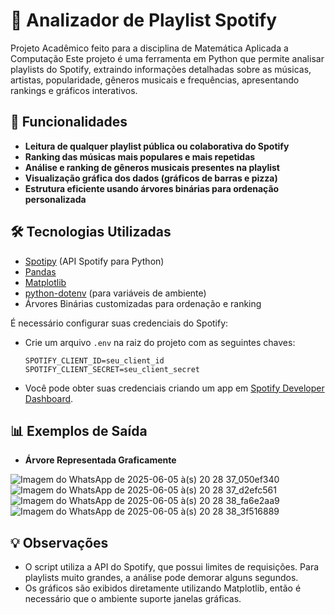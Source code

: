 # 🎵 Analizador de Playlist Spotify

Projeto Acadêmico feito para a disciplina de Matemática Aplicada a Computação
Este projeto é uma ferramenta em Python que permite analisar playlists do Spotify, extraindo informações detalhadas sobre as músicas, artistas, popularidade, gêneros musicais e frequências, apresentando rankings e gráficos interativos.

## 🚀 Funcionalidades

- **Leitura de qualquer playlist pública ou colaborativa do Spotify**
- **Ranking das músicas mais populares e mais repetidas**
- **Análise e ranking de gêneros musicais presentes na playlist**
- **Visualização gráfica dos dados (gráficos de barras e pizza)**
- **Estrutura eficiente usando árvores binárias para ordenação personalizada**

## 🛠️ Tecnologias Utilizadas

- [Spotipy](https://spotipy.readthedocs.io/en/2.22.1/) (API Spotify para Python)
- [Pandas](https://pandas.pydata.org/)
- [Matplotlib](https://matplotlib.org/)
- [python-dotenv](https://github.com/theskumar/python-dotenv) (para variáveis de ambiente)
- Árvores Binárias customizadas para ordenação e ranking

É necessário configurar suas credenciais do Spotify:
   - Crie um arquivo `.env` na raiz do projeto com as seguintes chaves:
     ```
     SPOTIFY_CLIENT_ID=seu_client_id
     SPOTIFY_CLIENT_SECRET=seu_client_secret
     ```
   - Você pode obter suas credenciais criando um app em [Spotify Developer Dashboard](https://developer.spotify.com/dashboard).


## 📊 Exemplos de Saída

- **Árvore Representada Graficamente**
  
![Imagem do WhatsApp de 2025-06-05 à(s) 20 28 37_050ef340](https://github.com/user-attachments/assets/e45cb500-cfd1-4497-9536-9f4bdafec76a)
![Imagem do WhatsApp de 2025-06-05 à(s) 20 28 37_d2efc561](https://github.com/user-attachments/assets/ae3c12c6-0322-4a89-a52b-b3c0b5fb5fb6)
![Imagem do WhatsApp de 2025-06-05 à(s) 20 28 38_fa6e2aa9](https://github.com/user-attachments/assets/0f15856c-1235-4c21-b134-6f22689d355c)
![Imagem do WhatsApp de 2025-06-05 à(s) 20 28 38_3f516889](https://github.com/user-attachments/assets/38b6ef34-01fa-4b95-93b5-ed91dbede358)

## 💡 Observações

- O script utiliza a API do Spotify, que possui limites de requisições. Para playlists muito grandes, a análise pode demorar alguns segundos.
- Os gráficos são exibidos diretamente utilizando Matplotlib, então é necessário que o ambiente suporte janelas gráficas.
